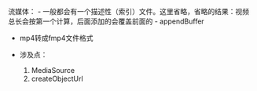 流媒体：
    - 一般都会有一个描述性（索引）文件。这里省略，省略的结果：视频总长会按第一个计算，后面添加的会覆盖前面的
    - appendBuffer

- mp4转成fmp4文件格式

- 涉及点：
    1. MediaSource
    2. createObjectUrl